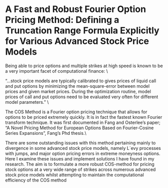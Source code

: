 # A Fast and Robust Fourier Option Pricing Method: Defining a Truncation Range Formula Explicitly for Various Advanced Stock Price Models

Being able to price options and multiple strikes at high speed is known to be a very important facet
of computational finance: \\ 

“...stock price models are typically calibrated to gives prices of liquid call and put options by
minimizing the mean-square-error between model prices and given market prices. During the
optimization routine, model prices of call and put options need to be evaluated very often for
different model parameters.” \\ 

The COS Method is a Fourier option pricing technique that allows for options to be priced extremely
quickly. It is in fact the fastest known Fourier transform technique. It was first documented in Fang
and Osterlee’s paper; “A Novel Pricing Method for European Options Based on Fourier-Cosine Series
Expansions”, Fang’s Phd thesis.\\

There are some outstanding issues with this method pertaining mainly to divergence in some
advanced stock price models, namely L´evy processes with jumps, and major option
pricing errors in extreme moneyness options. Here I examine these issues and implement
solutions I have found in my research. The aim is to formulate a more robust COS-method for
pricing stock options at a very wide range of strikes across numerous advanced stock price models
whilst attempting to maintain the computational efficiency of the COS method
